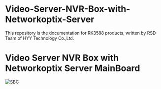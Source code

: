 # Video-Server-NVR-Box-with-Networkoptix-Server
This repository is the documentation for RK3588 products, written by RSD Team of HYY Technology Co.,Ltd.

# Video Server NVR Box with Networkoptix Server MainBoard
![SBC](./Documents/PCB%20Functions.png)